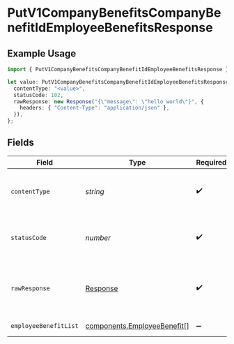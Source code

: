 # PutV1CompanyBenefitsCompanyBenefitIdEmployeeBenefitsResponse

## Example Usage

```typescript
import { PutV1CompanyBenefitsCompanyBenefitIdEmployeeBenefitsResponse } from "@gusto/embedded-api/models/operations";

let value: PutV1CompanyBenefitsCompanyBenefitIdEmployeeBenefitsResponse = {
  contentType: "<value>",
  statusCode: 102,
  rawResponse: new Response("{\"message\": \"hello world\"}", {
    headers: { "Content-Type": "application/json" },
  }),
};
```

## Fields

| Field                                                                      | Type                                                                       | Required                                                                   | Description                                                                |
| -------------------------------------------------------------------------- | -------------------------------------------------------------------------- | -------------------------------------------------------------------------- | -------------------------------------------------------------------------- |
| `contentType`                                                              | *string*                                                                   | :heavy_check_mark:                                                         | HTTP response content type for this operation                              |
| `statusCode`                                                               | *number*                                                                   | :heavy_check_mark:                                                         | HTTP response status code for this operation                               |
| `rawResponse`                                                              | [Response](https://developer.mozilla.org/en-US/docs/Web/API/Response)      | :heavy_check_mark:                                                         | Raw HTTP response; suitable for custom response parsing                    |
| `employeeBenefitList`                                                      | [components.EmployeeBenefit](../../models/components/employeebenefit.md)[] | :heavy_minus_sign:                                                         | Example response                                                           |